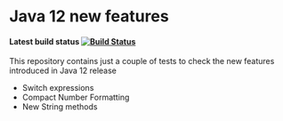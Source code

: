 # Java 12 new features
#### Latest build status [![Build Status](https://travis-ci.org/carloshh/java12-features.svg?branch=master)](https://travis-ci.org/carloshh/java12-features)

This repository contains just a couple of tests to check the new features introduced in Java 12 release
- Switch expressions
- Compact Number Formatting
- New String methods